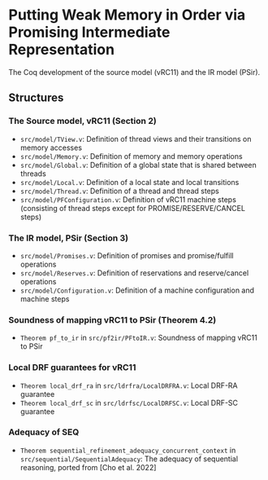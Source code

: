 # Putting Weak Memory in Order via Promising Intermediate Representation

The Coq development of the source model (vRC11) and the IR model (PSir).

## Structures

### The Source model, vRC11 (Section 2)
- `src/model/TView.v`: Definition of thread views and their transitions on memory accesses
- `src/model/Memory.v`: Definition of memory and memory operations
- `src/model/Global.v`: Definition of a global state that is shared between threads
- `src/model/Local.v`: Definition of a local state and local transitions
- `src/model/Thread.v`: Definition of a thread and thread steps
- `src/model/PFConfiguration.v`: Definition of vRC11 machine steps
(consisting of thread steps except for PROMISE/RESERVE/CANCEL steps)

### The IR model, PSir (Section 3)
- `src/model/Promises.v`: Definition of promises and promise/fulfill operations
- `src/model/Reserves.v`: Definition of reservations and reserve/cancel operations
- `src/model/Configuration.v`: Definition of a machine configuration and machine steps

### Soundness of mapping vRC11 to PSir (Theorem 4.2)
- `Theorem pf_to_ir` in `src/pf2ir/PFtoIR.v`: Soundness of mapping vRC11 to PSir

### Local DRF guarantees for vRC11
- `Theorem local_drf_ra` in `src/ldrfra/LocalDRFRA.v`: Local DRF-RA guarantee
- `Theorem local_drf_sc` in `src/ldrfsc/LocalDRFSC.v`: Local DRF-SC guarantee

### Adequacy of SEQ
- `Theorem sequential_refinement_adequacy_concurrent_context` in `src/sequential/SequentialAdequacy`:
The adequacy of sequential reasoning, ported from [Cho et al. 2022]
